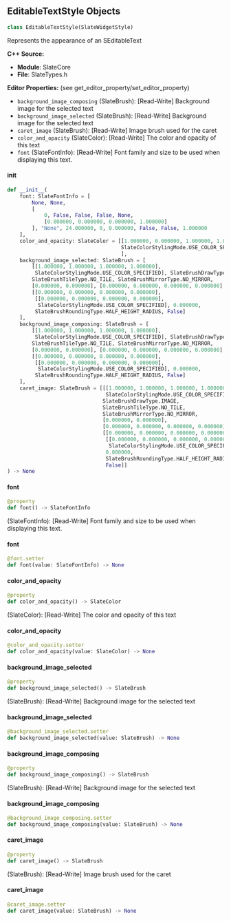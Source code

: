## EditableTextStyle Objects

```python
class EditableTextStyle(SlateWidgetStyle)
```

Represents the appearance of an SEditableText

**C++ Source:**

- **Module**: SlateCore
- **File**: SlateTypes.h

**Editor Properties:** (see get_editor_property/set_editor_property)

- ``background_image_composing`` (SlateBrush):  [Read-Write] Background image for the selected text
- ``background_image_selected`` (SlateBrush):  [Read-Write] Background image for the selected text
- ``caret_image`` (SlateBrush):  [Read-Write] Image brush used for the caret
- ``color_and_opacity`` (SlateColor):  [Read-Write] The color and opacity of this text
- ``font`` (SlateFontInfo):  [Read-Write] Font family and size to be used when displaying this text.

<a id="unreal.EditableTextStyle.__init__"></a>

#### __init__

```python
def __init__(
    font: SlateFontInfo = [
        None, None,
        [
            0, False, False, False, None,
            [0.000000, 0.000000, 0.000000, 1.000000]
        ], "None", 24.000000, 0, 0.000000, False, False, 1.000000
    ],
    color_and_opacity: SlateColor = [[1.000000, 0.000000, 1.000000, 1.000000],
                                     SlateColorStylingMode.USE_COLOR_SPECIFIED
                                     ],
    background_image_selected: SlateBrush = [
        [[1.000000, 1.000000, 1.000000, 1.000000],
         SlateColorStylingMode.USE_COLOR_SPECIFIED], SlateBrushDrawType.IMAGE,
        SlateBrushTileType.NO_TILE, SlateBrushMirrorType.NO_MIRROR,
        [0.000000, 0.000000], [0.000000, 0.000000, 0.000000, 0.000000], None,
        [[0.000000, 0.000000, 0.000000, 0.000000],
         [[0.000000, 0.000000, 0.000000, 0.000000],
          SlateColorStylingMode.USE_COLOR_SPECIFIED], 0.000000,
         SlateBrushRoundingType.HALF_HEIGHT_RADIUS, False]
    ],
    background_image_composing: SlateBrush = [
        [[1.000000, 1.000000, 1.000000, 1.000000],
         SlateColorStylingMode.USE_COLOR_SPECIFIED], SlateBrushDrawType.IMAGE,
        SlateBrushTileType.NO_TILE, SlateBrushMirrorType.NO_MIRROR,
        [0.000000, 0.000000], [0.000000, 0.000000, 0.000000, 0.000000], None,
        [[0.000000, 0.000000, 0.000000, 0.000000],
         [[0.000000, 0.000000, 0.000000, 0.000000],
          SlateColorStylingMode.USE_COLOR_SPECIFIED], 0.000000,
         SlateBrushRoundingType.HALF_HEIGHT_RADIUS, False]
    ],
    caret_image: SlateBrush = [[[1.000000, 1.000000, 1.000000, 1.000000],
                                SlateColorStylingMode.USE_COLOR_SPECIFIED],
                               SlateBrushDrawType.IMAGE,
                               SlateBrushTileType.NO_TILE,
                               SlateBrushMirrorType.NO_MIRROR,
                               [0.000000, 0.000000],
                               [0.000000, 0.000000, 0.000000, 0.000000], None,
                               [[0.000000, 0.000000, 0.000000, 0.000000],
                                [[0.000000, 0.000000, 0.000000, 0.000000],
                                 SlateColorStylingMode.USE_COLOR_SPECIFIED],
                                0.000000,
                                SlateBrushRoundingType.HALF_HEIGHT_RADIUS,
                                False]]
) -> None
```

<a id="unreal.EditableTextStyle.font"></a>

#### font

```python
@property
def font() -> SlateFontInfo
```

(SlateFontInfo):  [Read-Write] Font family and size to be used when displaying this text.

<a id="unreal.EditableTextStyle.font"></a>

#### font

```python
@font.setter
def font(value: SlateFontInfo) -> None
```

<a id="unreal.EditableTextStyle.color_and_opacity"></a>

#### color_and_opacity

```python
@property
def color_and_opacity() -> SlateColor
```

(SlateColor):  [Read-Write] The color and opacity of this text

<a id="unreal.EditableTextStyle.color_and_opacity"></a>

#### color_and_opacity

```python
@color_and_opacity.setter
def color_and_opacity(value: SlateColor) -> None
```

<a id="unreal.EditableTextStyle.background_image_selected"></a>

#### background_image_selected

```python
@property
def background_image_selected() -> SlateBrush
```

(SlateBrush):  [Read-Write] Background image for the selected text

<a id="unreal.EditableTextStyle.background_image_selected"></a>

#### background_image_selected

```python
@background_image_selected.setter
def background_image_selected(value: SlateBrush) -> None
```

<a id="unreal.EditableTextStyle.background_image_composing"></a>

#### background_image_composing

```python
@property
def background_image_composing() -> SlateBrush
```

(SlateBrush):  [Read-Write] Background image for the selected text

<a id="unreal.EditableTextStyle.background_image_composing"></a>

#### background_image_composing

```python
@background_image_composing.setter
def background_image_composing(value: SlateBrush) -> None
```

<a id="unreal.EditableTextStyle.caret_image"></a>

#### caret_image

```python
@property
def caret_image() -> SlateBrush
```

(SlateBrush):  [Read-Write] Image brush used for the caret

<a id="unreal.EditableTextStyle.caret_image"></a>

#### caret_image

```python
@caret_image.setter
def caret_image(value: SlateBrush) -> None
```

<a id="unreal.EditableTextBoxStyle"></a>